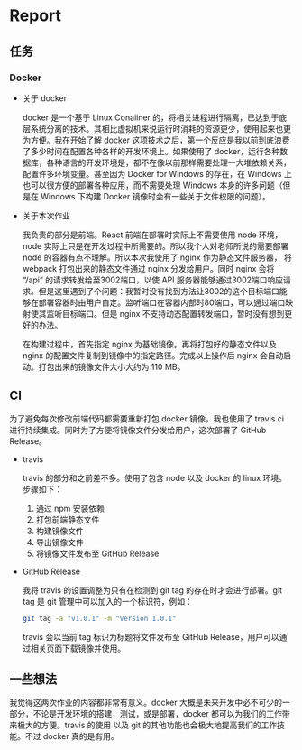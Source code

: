# Report

## 任务

### Docker

* 关于 docker

  docker 是一个基于 Linux Conaiiner 的，将相关进程进行隔离，已达到于底层系统分离的技术。其相比虚拟机来说运行时消耗的资源更少，使用起来也更为方便。我在开始了解 docker 这项技术之后，第一个反应是我以前到底浪费了多少时间在配置各种各样的开发环境上。如果使用了 docker，运行各种数据库，各种语言的开发环境是，都不在像以前那样需要处理一大堆依赖关系，配置许多环境变量。甚至因为 Docker for Windows 的存在，在 Windows 上也可以很方便的部署各种应用，而不需要处理 Windows 本身的许多问题（但是在 Windows 下构建 Docker 镜像时会有一些关于文件权限的问题）。

* 关于本次作业

  我负责的部分是前端。React 前端在部署时实际上不需要使用 node 环境，node 实际上只是在开发过程中所需要的。所以我个人对老师所说的需要部署 node 的容器有点不理解。所以本次我使用了 nginx 作为静态文件服务器， 将 webpack 打包出来的静态文件通过 nginx 分发给用户。同时 nginx 会将 “/api” 的请求转发给至3002端口，以使 API 服务器能够通过3002端口响应请求。但是这里遇到了个问题：我暂时没有找到方法让3002的这个目标端口能够在部署容器时由用户自定。监听端口在容器内部时80端口，可以通过端口映射使其监听目标端口。但是 nginx 不支持动态配置转发端口，暂时没有想到更好的办法。

  在构建过程中，首先指定 nginx 为基础镜像。再将打包好的静态文件以及 nginx 的配置文件复制到镜像中的指定路径。完成以上操作后 nginx 会自动启动。打包出来的镜像文件大小大约为 110 MB。

## CI

为了避免每次修改前端代码都需要重新打包 docker 镜像，我也使用了 travis.ci 进行持续集成。同时为了方便将镜像文件分发给用户，这次部署了 GitHub Release。

* travis

  travis 的部分和之前差不多。使用了包含 node 以及 docker 的 linux 环境。步骤如下：

  1. 通过 npm 安装依赖
  2. 打包前端静态文件
  3. 构建镜像文件
  4. 导出镜像文件
  5. 将镜像文件发布至 GitHub Release

* GitHub Release

  我将 travis 的设置调整为只有在检测到 git tag 的存在时才会进行部署。git tag 是 git 管理中可以加入的一个标识符，例如：

  ```bash
  git tag -a "v1.0.1" -m "Version 1.0.1"
  ```

  travis 会以当前 tag 标识为标题将文件发布至 GitHub Release，用户可以通过相关页面下载镜像并使用。

## 一些想法

我觉得这两次作业的内容都非常有意义。docker 大概是未来开发中必不可少的一部分，不论是开发环境的搭建，测试，或是部署，docker 都可以为我们的工作带来极大的方便。travis 的使用 以及 git 的其他功能也会极大地提高我们的工作技能。不过 docker 真的是有用。